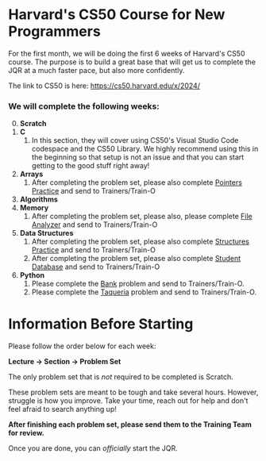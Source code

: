 # Harvard's CS50 Course for New Programmers

For the first month, we will be doing the first 6 weeks of Harvard's CS50 course. The purpose is to build a great base that will get us to complete the JQR at a much faster pace, but also more confidently. 

The link to CS50 is here: https://cs50.harvard.edu/x/2024/

### We will complete the following weeks:

0. **Scratch**
1. **C**
   1. In this section, they will cover using CS50's Visual Studio Code codespace and the CS50 Library. We highly recommend using this in the beginning so that setup is not an issue and that you can start getting to the good stuff right away!
2. **Arrays**
   1. After completing the problem set, please also complete [Pointers Practice](problems/pointers.md) and send to Trainers/Train-O
3. **Algorithms**
4. **Memory**
   1. After completing the problem set, please also, please complete [File Analyzer](problems/fileAnalyzer.md) and send to Trainers/Train-O
5. **Data Structures**
   1. After completing the problem set, please also complete [Structures Practice](problems/structsPractice.md) and send to Trainers/Train-O
   2. After completing the problem set, please also complete [Student Database](problems/studentDatabase.md) and send to Trainers/Train-O
6. **Python**
   1. Please complete the [Bank](https://cs50.harvard.edu/x/2024/practice/bank/) problem and send to Trainers/Train-O.
   2. Please complete the [Taqueria](https://cs50.harvard.edu/x/2024/practice/taqueria/) problem and send to Trainers/Train-O.


# Information Before Starting

Please follow the order below for each week:

**Lecture -> Section -> Problem Set**

The only problem set that is *not* required to be completed is Scratch.

These problem sets are meant to be tough and take several hours. However, struggle is how you improve. Take your time, reach out for help and don't feel afraid to search anything up!


**After finishing each problem set, please send them to the Training Team for review.**


Once you are done, you can *officially* start the JQR.
